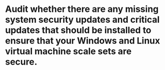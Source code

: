 # Audit whether there are any missing system security updates and critical updates that should be installed to ensure that your Windows and Linux virtual machine scale sets are secure.
